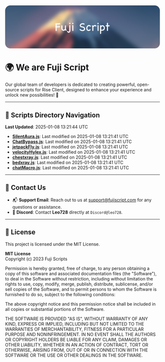 ![Banner](.github/b.webp)

# 🌍 **We are Fuji Script**

Our global team of developers is dedicated to creating powerful, open-source scripts for Rise Client, designed to enhance your experience and unlock new possibilities! 🌟

---
<!-- SCRIPTS_NAVIGATION_START -->
## 📂 **Scripts Directory Navigation**

**Last Updated**: 2025-01-08 13:21:44 UTC

- **[SilentAura.js](scripts/SilentAura.js)**: Last modified on 2025-01-08 13:21:41 UTC
- **[ChatBypass.js](scripts/ChatBypass.js)**: Last modified on 2025-01-08 13:21:41 UTC
- **[jetpackFly.js](scripts/jetpackFly.js)**: Last modified on 2025-01-08 13:21:41 UTC
- **[velocityHylex.js](scripts/velocityHylex.js)**: Last modified on 2025-01-08 13:21:41 UTC
- **[chestxray.js](scripts/chestxray.js)**: Last modified on 2025-01-08 13:21:41 UTC
- **[bedxray.js](scripts/bedxray.js)**: Last modified on 2025-01-08 13:21:41 UTC
- **[chatMacro.js](scripts/chatMacro.js)**: Last modified on 2025-01-08 13:21:41 UTC

<!-- SCRIPTS_NAVIGATION_END -->

---

## 💬 **Contact Us**  
- 📬 **Support Email**: Reach out to us at [support@fujiscript.com](mailto:support@fujiscript.com) for any questions or assistance.  
- 💬 **Discord**: Contact **Leo728** directly at `Discord@leo728`.

---

## 📜 **License**

This project is licensed under the MIT License.  

**MIT License**  
Copyright (c) 2023 Fuji Scripts  

Permission is hereby granted, free of charge, to any person obtaining a copy of this software and associated documentation files (the "Software"), to deal in the Software without restriction, including without limitation the rights to use, copy, modify, merge, publish, distribute, sublicense, and/or sell copies of the Software, and to permit persons to whom the Software is furnished to do so, subject to the following conditions:  

The above copyright notice and this permission notice shall be included in all copies or substantial portions of the Software.  

THE SOFTWARE IS PROVIDED "AS IS", WITHOUT WARRANTY OF ANY KIND, EXPRESS OR IMPLIED, INCLUDING BUT NOT LIMITED TO THE WARRANTIES OF MERCHANTABILITY, FITNESS FOR A PARTICULAR PURPOSE AND NONINFRINGEMENT. IN NO EVENT SHALL THE AUTHORS OR COPYRIGHT HOLDERS BE LIABLE FOR ANY CLAIM, DAMAGES OR OTHER LIABILITY, WHETHER IN AN ACTION OF CONTRACT, TORT OR OTHERWISE, ARISING FROM, OUT OF OR IN CONNECTION WITH THE SOFTWARE OR THE USE OR OTHER DEALINGS IN THE SOFTWARE.  
